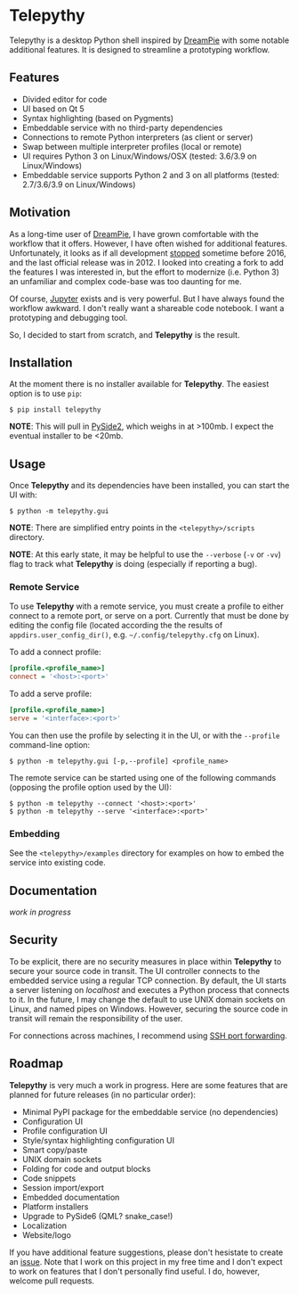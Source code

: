 # Telepythy

Telepythy is a desktop Python shell inspired by [DreamPie][1] with some notable additional features. It is designed to streamline a prototyping workflow.

## Features

* Divided editor for code
* UI based on Qt 5
* Syntax highlighting (based on Pygments)
* Embeddable service with no third-party dependencies
* Connections to remote Python interpreters (as client or server)
* Swap between multiple interpreter profiles (local or remote)
* UI requires Python 3 on Linux/Windows/OSX (tested: 3.6/3.9 on Linux/Windows)
* Embeddable service supports Python 2 and 3 on all platforms (tested: 2.7/3.6/3.9 on Linux/Windows)

## Motivation

As a long-time user of [DreamPie][1], I have grown comfortable with the workflow that it offers. However, I have often wished for additional features. Unfortunately, it looks as if all development [stopped][2] sometime before 2016, and the last official release was in 2012. I looked into creating a fork to add the features I was interested in, but the effort to modernize (i.e. Python 3) an unfamiliar and complex code-base was too daunting for me.

Of course, [Jupyter][3] exists and is very powerful. But I have always found the workflow awkward. I don't really want a shareable code notebook. I want a prototyping and debugging tool.

So, I decided to start from scratch, and **Telepythy** is the result.

## Installation

At the moment there is no installer available for **Telepythy**. The easiest option is to use `pip`:

```shell
$ pip install telepythy
```

**NOTE**: This will pull in [PySide2][4], which weighs in at >100mb. I expect the eventual installer to be <20mb.

## Usage

Once **Telepythy** and its dependencies have been installed, you can start the UI with:

```shell
$ python -m telepythy.gui
```

**NOTE**: There are simplified entry points in the `<telepythy>/scripts` directory.

**NOTE**: At this early state, it may be helpful to use the `--verbose` (`-v` or `-vv`) flag to track what **Telepythy** is doing (especially if reporting a bug).

### Remote Service

To use **Telepythy** with a remote service, you must create a profile to either connect to a remote port, or serve on a port. Currently that must be done by editing the config file (located according the the results of `appdirs.user_config_dir()`, e.g. `~/.config/telepythy.cfg` on Linux).

To add a connect profile:

```ini
[profile.<profile_name>]
connect = '<host>:<port>'
```

To add a serve profile:

```ini
[profile.<profile_name>]
serve = '<interface>:<port>'
```

You can then use the profile by selecting it in the UI, or with the `--profile` command-line option:

```shell
$ python -m telepythy.gui [-p,--profile] <profile_name>
```

The remote service can be started using one of the following commands (opposing the profile option used by the UI):

```shell
$ python -m telepythy --connect '<host>:<port>'
$ python -m telepythy --serve '<interface>:<port>'
```

### Embedding

See the `<telepythy>/examples` directory for examples on how to embed the service into existing code.

## Documentation

*work in progress*

## Security

To be explicit, there are no security measures in place within **Telepythy** to secure your source code in transit. The UI controller connects to the embedded service using a regular TCP connection. By default, the UI starts a server listening on *localhost* and executes a Python process that connects to it. In the future, I may change the default to use UNIX domain sockets on Linux, and named pipes on Windows. However, securing the source code in transit will remain the responsibility of the user.

For connections across machines, I recommend using [SSH port forwarding][6].

## Roadmap

**Telepythy** is very much a work in progress. Here are some features that are planned for future releases (in no particular order):

* Minimal PyPI package for the embeddable service (no dependencies)
* Configuration UI
* Profile configuration UI
* Style/syntax highlighting configuration UI
* Smart copy/paste
* UNIX domain sockets
* Folding for code and output blocks
* Code snippets
* Session import/export
* Embedded documentation
* Platform installers
* Upgrade to PySide6 (QML? snake_case!)
* Localization
* Website/logo

If you have additional feature suggestions, please don't hesistate to create an [issue][5]. Note that I work on this project in my free time and I don't expect to work on features that I don't personally find useful. I do, however, welcome pull requests.

[1]: http://www.dreampie.org/
[2]: https://github.com/noamraph/dreampie/issues/65
[3]: https://jupyter.org/
[4]: https://wiki.qt.io/Qt_for_Python
[5]: https://github.com/dhagrow/telepythy/issues/new
[6]: https://help.ubuntu.com/community/SSH/OpenSSH/PortForwarding
